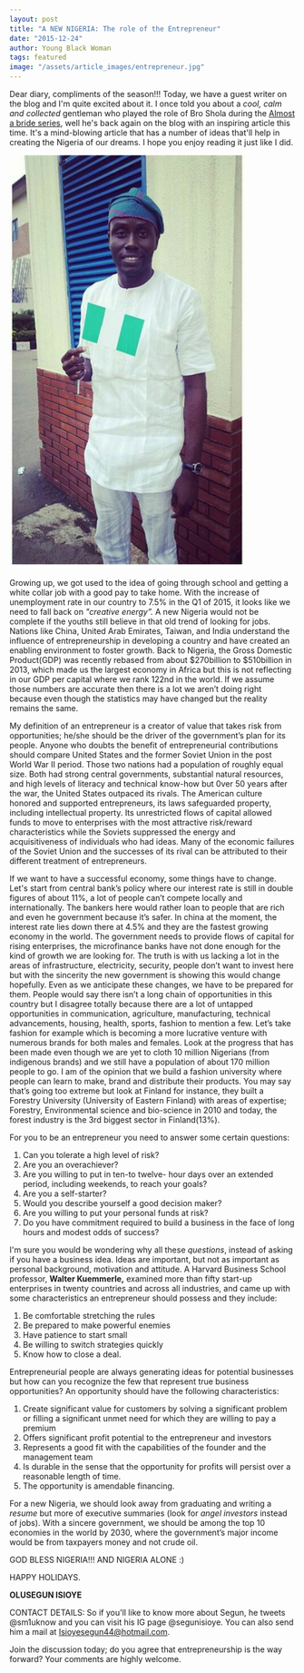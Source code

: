 ```yaml
---
layout: post
title: "A NEW NIGERIA: The role of the Entrepreneur"
date: "2015-12-24"
author: Young Black Woman
tags: featured
image: "/assets/article_images/entrepreneur.jpg"
---
```


Dear diary, compliments of the season!!! Today, we have a guest writer on the blog and I'm quite excited about it. I once told you about a *cool, calm and collected* gentleman who played the role of Bro Shola during the [Almost a bride series](http://thediaryofayoungblackwoman.com/2014/11/17/almost-a-bride-behind-scenes_17.html), well he's back again on the blog with an inspiring article this time. It's a mind-blowing article that has a number of ideas that'll help in creating the Nigeria of our dreams. I hope you enjoy reading it just like I did.

![Patriotic Segun](/assets/article_images/segun.jpg)

Growing up, we got used to the idea of going through school and getting a white collar job with a good pay to take home. With the increase of unemployment rate in our country to 7.5% in the Q1 of 2015, it looks like we need to fall back on *"creative energy”.* A new Nigeria would not be complete if the youths still believe in that old trend of looking for jobs. Nations like China, United Arab Emirates, Taiwan, and India understand the influence of entrepreneurship in developing a country and have created an enabling environment to foster growth. Back to Nigeria, the Gross Domestic Product(GDP) was recently rebased from about $270billion to $510billion in 2013, which made us the largest economy in Africa but this is not reflecting in our GDP per capital where we rank 122nd in the world. If we assume those numbers are accurate then there is a lot we aren’t doing right because even though the statistics may have changed but the reality remains the same.

My definition of an entrepreneur is a creator of value that takes risk from opportunities; he/she should be the driver of the government’s plan for its people. Anyone who doubts the benefit of entrepreneurial contributions should compare United States and the former Soviet Union in the post World War II period. Those two nations had a population of roughly equal size. Both had strong central governments, substantial natural resources, and high levels of literacy and technical know-how but 0ver 50 years after the war, the United States outpaced its rivals. The American culture honored and supported entrepreneurs, its laws safeguarded property, including intellectual property. Its unrestricted flows of capital allowed funds to move to enterprises with the most attractive risk/reward characteristics while the Soviets suppressed the energy and acquisitiveness of individuals who had ideas. Many of the economic failures of the Soviet Union and the successes of its rival can be attributed to their different treatment of entrepreneurs.

If we want to have a successful economy,  some things have to change. Let's start from central bank’s policy where our interest rate is still in double figures of about 11%, a lot of people can’t compete locally and internationally. The bankers here would rather loan to people that are rich and even he government because it’s safer. In china at the moment, the interest rate lies down there at 4.5% and they are the fastest growing economy in the world. The government needs to provide flows of capital for rising enterprises, the microfinance banks have not done enough for the kind of growth we are looking for. The truth is with us lacking a lot in the areas of infrastructure, electricity, security, people don’t want to invest here but with the sincerity the new government is showing this would change hopefully. Even as we anticipate these changes, we have to be prepared for them. People would say there isn’t a long chain of opportunities in this country but I disagree totally because there are a lot of untapped opportunities in communication, agriculture, manufacturing, technical advancements, housing, health, sports, fashion to mention a few. Let’s take fashion for example which is becoming a more lucrative venture with numerous brands for both males and females. Look at the progress that has been made even though we are yet to cloth 10 million Nigerians (from indigenous brands) and we still have a population of about 170 million people to go. I am of the opinion that we build a fashion university where people can learn to make, brand and distribute their products. You may say that’s going too extreme but look at Finland for instance, they built a Forestry University (University of Eastern Finland) with areas of expertise; Forestry, Environmental science and bio-science in 2010 and today, the forest industry is the 3rd biggest sector in Finland(13%).

For you to be an entrepreneur you need to answer some certain questions:
1.	Can you tolerate a high level of risk?
2.	Are you an overachiever?
3.	Are you willing to put in ten-to twelve- hour days over an extended period, including weekends, to reach your goals?
4.	Are you a self-starter?
5.	Would you describe yourself a good decision maker?
6.	Are you willing to put your personal funds at risk?
7.	Do you have commitment required to build a business in the face of long hours and modest odds of success?

I'm sure you would be wondering why all these *questions*, instead of asking if you have a business idea. Ideas are important, but not as important as personal background, motivation and attitude. A Harvard Business School professor, **Walter Kuemmerle,** examined more than fifty start-up enterprises in twenty countries and across all industries, and came up with some characteristics an entrepreneur should possess and they include:
1.	Be comfortable stretching the rules
2.	Be prepared to make powerful enemies
3.	Have patience to start small
4.	Be willing to switch strategies quickly
5.	Know how to close a deal.

Entrepreneurial people are always generating ideas for potential businesses but how can you recognize the few that represent true business opportunities? An opportunity should have the following characteristics:
1.	Create significant value for customers by solving a significant problem or filling a significant unmet need for which they are willing to pay a premium
2.	Offers significant profit potential to the entrepreneur and investors
3.	Represents  a good fit with the capabilities of the founder and the management team
4.	Is durable in the sense that the opportunity for profits will persist over a reasonable length of time.
5.	The opportunity is amendable financing.

For a new Nigeria, we should look away from graduating and writing a *resume* but more of executive summaries (look for *angel investors* instead of jobs). With a sincere government, we should be among the top 10 economies in the world by 2030, where the government’s major income would be from taxpayers money and not crude oil.

GOD BLESS NIGERIA!!! AND NIGERIA ALONE :)

HAPPY HOLIDAYS.

**OLUSEGUN ISIOYE**


CONTACT DETAILS: So if you'll like to know more about Segun, he tweets @sm1uknow and you can visit his IG page @segunisioye. You can also send him a mail at Isioyesegun44@hotmail.com.

Join the discussion today; do you agree that entrepreneurship is the way forward? Your comments are highly welcome.
